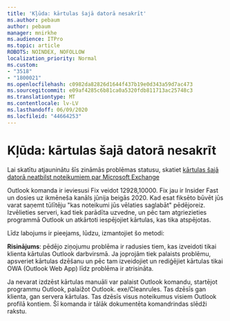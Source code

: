 ```yaml
---
title: 'Kļūda: kārtulas šajā datorā nesakrīt'
ms.author: pebaum
author: pebaum
manager: mnirkhe
ms.audience: ITPro
ms.topic: article
ROBOTS: NOINDEX, NOFOLLOW
localization_priority: Normal
ms.custom:
- "3518"
- "1800021"
ms.openlocfilehash: c0982da82826d1644f437b19e0d343a59d7ac473
ms.sourcegitcommit: e09af4285c6b81ca0a5320fdb811713ac25748c3
ms.translationtype: MT
ms.contentlocale: lv-LV
ms.lasthandoff: 06/09/2020
ms.locfileid: "44664253"
---
```

# <a name="error-the-rules-on-this-computer-do-not-match"></a>Kļūda: kārtulas šajā datorā nesakrīt

Lai skatītu atjauninātu šīs zināmās problēmas statusu, skatiet [kārtulas šajā datorā neatbilst noteikumiem par Microsoft Exchange](https://support.office.com/article/d032e037-b224-429e-b325-633afde9b5f0)

Outlook komanda ir ieviesusi Fix veidot 12928,10000. Fix jau ir Insider Fast un dosies uz ikmēneša kanāls jūnija beigās 2020. Kad esat fiksēto būvēt jūs varat saņemt tūlītēju "kas noteikumi jūs vēlaties saglabāt" pēdējoreiz. Izvēlieties serveri, kad tiek parādīta uzvedne, un pēc tam atgriezieties programmā Outlook un atkārtoti iespējojiet kārtulas, kas tika atspējotas.

Līdz labojums ir pieejams, lūdzu, izmantojiet šo metodi:

**Risinājums**: pēdējo ziņojumu problēma ir radusies tiem, kas izveidoti tikai klienta kārtulas Outlook darbvirsmā. Ja joprojām tiek palaists problēmu, apsveriet kārtulas dzēšanu un pēc tam izveidojiet un rediģējiet kārtulas tikai OWA (Outlook Web App) līdz problēma ir atrisināta.

Ja nevarat izdzēst kārtulas manuāli var palaist Outlook komandu, startējot programmu Outlook, palaižot Outlook. exe/Cleanrules. Tas dzēsīs gan klienta, gan servera kārtulas. Tas dzēsīs visus noteikumus visiem Outlook profilā kontiem. Šī komanda ir tālāk dokumentēta komandrindas slēdži rakstu.

